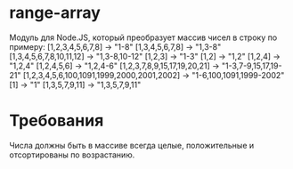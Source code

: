 # range-array
Модуль для Node.JS, который преобразует массив чисел в строку по
примеру:
[1,2,3,4,5,6,7,8] -> "1-8"
[1,3,4,5,6,7,8] -> "1,3-8"
[1,3,4,5,6,7,8,10,11,12] -> "1,3-8,10-12"
[1,2,3] -> "1-3"
[1,2] -> "1,2"
[1,2,4] -> "1,2,4"
[1,2,4,5,6] -> "1,2,4-6"
[1,2,3,7,8,9,15,17,19,20,21] -> "1-3,7-9,15,17,19-21"
[1,2,3,4,5,6,100,1091,1999,2000,2001,2002] -> "1-6,100,1091,1999-2002"
[1] -> "1"
[1,3,5,7,9,11] -> "1,3,5,7,9,11"

# Требования
Числа должны быть в массиве всегда целые, положительные и отсортированы по возрастанию.
